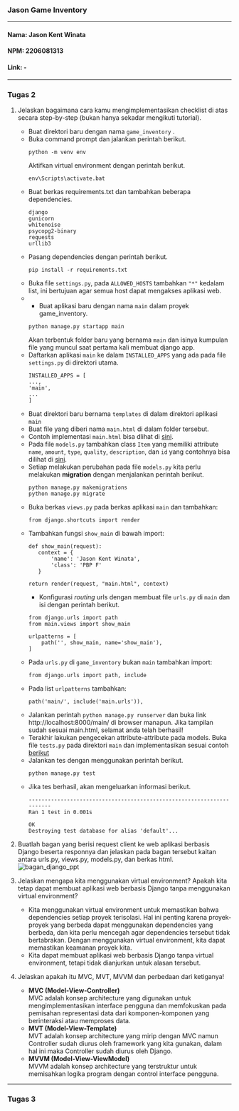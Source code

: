 ### Jason Game Inventory
---
#### Nama: Jason Kent Winata
#### NPM: 2206081313
#### Link: - <br>
---
### Tugas 2
1. Jelaskan bagaimana cara kamu mengimplementasikan checklist di atas secara step-by-step (bukan hanya sekadar mengikuti tutorial). <br>
   + Buat direktori baru dengan nama `game_inventory` .
   + Buka command prompt dan jalankan perintah berikut. <br>
     ```
     python -m venv env
     ```
     Aktifkan virtual environment dengan perintah berikut.
     ```
     env\Scripts\activate.bat
     ```
   + Buat berkas requirements.txt dan tambahkan beberapa dependencies.
     ```
     django
     gunicorn
     whitenoise
     psycopg2-binary
     requests
     urllib3
     ```
   + Pasang dependencies dengan perintah berikut.
     ```
     pip install -r requirements.txt
     ```
   + Buka file `settings.py`, pada `ALLOWED_HOSTS` tambahkan `"*"` kedalam list, ini bertujuan agar semua host dapat mengakses aplikasi web.
   + + Buat aplikasi baru dengan nama `main` dalam proyek game_inventory.
     ```
     python manage.py startapp main
     ```
     Akan terbentuk folder baru yang bernama `main` dan isinya kumpulan file yang muncul saat pertama kali membuat django app.
   + Daftarkan aplikasi `main` ke dalam `INSTALLED_APPS` yang ada pada file `settings.py` di direktori utama.
     ```
     INSTALLED_APPS = [
     ...,
     'main',
     ...
     ]
     ```
   + Buat direktori baru bernama `templates` di dalam direktori aplikasi `main` 
   + Buat file yang diberi nama `main.html` di dalam folder tersebut.
   + Contoh implementasi `main.html` bisa dlihat di [sini](https://github.com/Fec16/game-inventory/blob/main/main/templates/main.html).
   + Pada file `models.py` tambahkan class `Item` yang memiliki attribute `name`, `amount`, `type`, `quality`, `description`, dan `id` yang contohnya bisa dilihat di [sini](https://github.com/Fec16/game-inventory/blob/main/main/models.py).
   + Setiap melakukan perubahan pada file `models.py` kita perlu melakukan **migration** dengan menjalankan perintah berikut.
     ```
     python manage.py makemigrations
     python manage.py migrate
     ``` 
   + Buka berkas `views.py` pada berkas aplikasi `main` dan tambahkan:
     ```
     from django.shortcuts import render
     ```
   + Tambahkan fungsi `show_main` di bawah import:
     ```
     def show_main(request):
    	context = {
        	'name': 'Jason Kent Winata',
        	'class': 'PBP F'
    	}

     return render(request, "main.html", context)
     ```
     + Konfigurasi *routing* urls dengan membuat file `urls.py` di `main` dan isi dengan perintah berikut.
     ```
     from django.urls import path
     from main.views import show_main

     urlpatterns = [
         path('', show_main, name='show_main'),
     ]
     ```
   + Pada `urls.py` di `game_inventory` bukan `main` tambahkan import:
     ```
     from django.urls import path, include
     ```
   + Pada list `urlpatterns` tambahkan:
     ```
     path('main/', include('main.urls')),
     ```
   + Jalankan perintah `python manage.py runserver` dan buka link http://localhost:8000/main/ di browser manapun. Jika tampilan sudah sesuai main.html, selamat anda telah berhasil!
   + Terakhir lakukan pengecekan attribute-attribute pada models. Buka file `tests.py` pada direktori `main` dan implementasikan sesuai contoh [berikut](https://github.com/Fec16/game-inventory/blob/main/main/tests.py)
   + Jalankan tes dengan menggunakan perintah berikut.
     ```
     python manage.py test
     ```
   + Jika tes berhasil, akan mengeluarkan informasi berikut.
     ```
     ----------------------------------------------------------------------
     Ran 1 test in 0.001s

     OK
     Destroying test database for alias 'default'...
     ```
2. Buatlah bagan yang berisi request client ke web aplikasi berbasis Django beserta responnya dan jelaskan pada bagan tersebut kaitan antara urls.py, views.py, models.py, dan berkas html. <br>
![bagan_django_ppt](https://github.com/Fec16/game-inventory/assets/118716513/2c814343-96f0-4e42-8820-ab54947a201e)

3. Jelaskan mengapa kita menggunakan virtual environment? Apakah kita tetap dapat membuat aplikasi web berbasis Django tanpa menggunakan virtual environment? <br>
   + Kita menggunakan virtual environment untuk memastikan bahwa dependencies setiap proyek terisolasi. Hal ini penting karena proyek-proyek yang berbeda dapat menggunakan dependencies yang berbeda, dan kita perlu mencegah agar dependencies tersebut tidak bertabrakan. Dengan menggunakan virtual environment, kita dapat memastikan keamanan proyek kita.
   + Kita dapat membuat aplikasi web berbasis Django tanpa virtual environment, tetapi tidak dianjurkan untuk alasan tersebut.

4. Jelaskan apakah itu MVC, MVT, MVVM dan perbedaan dari ketiganya! <br>
   + **MVC (Model-View-Controller)** <br>
     MVC adalah konsep architecture yang digunakan untuk mengimplementasikan interface pengguna dan memfokuskan pada pemisahan representasi data dari komponen-komponen yang berinteraksi atau memproses data.
   + **MVT (Model-View-Template)** <br>
     MVT adalah konsep architecture yang mirip dengan MVC namun Controller sudah diurus oleh framework yang kita gunakan, dalam hal ini maka Controller sudah diurus oleh Django.
   + **MVVM (Model-View-ViewModel)** <br>
     MVVM adalah konsep architecture yang terstruktur untuk memisahkan logika program dengan control interface pengguna.
---
### Tugas 3
